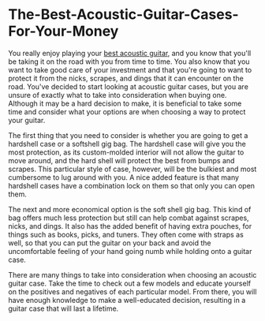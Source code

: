 # The-Best-Acoustic-Guitar-Cases-For-Your-Money
<p>You really enjoy playing your&nbsp;<a class="external" href="https://best-of-acoustic-guitar.blogspot.com/2020/01/smartxchoices-acoustic-guitar-for.html" target="_blank" rel="noreferrer noopener">best acoustic guitar</a>, and you know that you'll be taking it on the road with you from time to time. You also know that you want to take good care of your investment and that you're going to want to protect it from the nicks, scrapes, and dings that it can encounter on the road. You've decided to start looking at acoustic guitar cases, but you are unsure of exactly what to take into consideration when buying one. Although it may be a hard decision to make, it is beneficial to take some time and consider what your options are when choosing a way to protect your guitar.</p>
<p>The first thing that you need to consider is whether you are going to get a hardshell case or a softshell gig bag. The hardshell case will give you the most protection, as its custom-molded interior will not allow the guitar to move around, and the hard shell will protect the best from bumps and scrapes. This particular style of case, however, will be the bulkiest and most cumbersome to lug around with you. A nice added feature is that many hardshell cases have a combination lock on them so that only you can open them.</p>
<p>The next and more economical option is the soft shell gig bag. This kind of bag offers much less protection but still can help combat against scrapes, nicks, and dings. It also has the added benefit of having extra pouches, for things such as books, picks, and tuners. They often come with straps as well, so that you can put the guitar on your back and avoid the uncomfortable feeling of your hand going numb while holding onto a guitar case.</p>
<p>There are many things to take into consideration when choosing an acoustic guitar case. Take the time to check out a few models and educate yourself on the positives and negatives of each particular model. From there, you will have enough knowledge to make a well-educated decision, resulting in a guitar case that will last a lifetime.</p>
